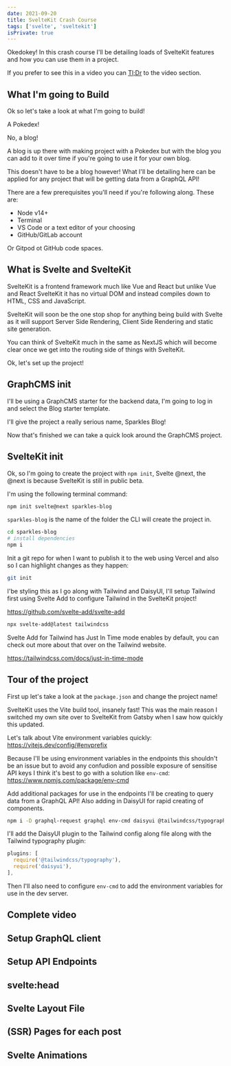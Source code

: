 ```yaml
---
date: 2021-09-20
title: SvelteKit Crash Course
tags: ['svelte', 'sveltekit']
isPrivate: true
---
```


<script>
  import { YouTube } from 'sveltekit-embed'
</script>

Okedokey! In this crash course I'll be detailing loads of SvelteKit
features and how you can use them in a project.

If you prefer to see this in a video you can [Tl;Dr] to the video
section.

## What I'm going to Build

Ok so let's take a look at what I'm going to build!

A Pokedex!

No, a blog!

A blog is up there with making project with a Pokedex but with the
blog you can add to it over time if you're going to use it for your
own blog.

This doesn't have to be a blog however! What I'll be detailing here
can be applied for any project that will be getting data from a
GraphQL API!

There are a few prerequisites you'll need if you're following along.
These are:

- Node v14+
- Terminal
- VS Code or a text editor of your choosing
- GitHub/GitLab account

Or Gitpod ot GitHub code spaces.

## What is Svelte and SvelteKit

SvelteKit is a frontend framework much like Vue and React but unlike
Vue and React SvelteKit it has no virtual DOM and instead compiles
down to HTML, CSS and JavaScript.

SvelteKit will soon be the one stop shop for anything being build with
Svelte as it will support Server Side Rendering, Client Side Rendering
and static site generation.

You can think of SvelteKit much in the same as NextJS which will
become clear once we get into the routing side of things with
SvelteKit.

Ok, let's set up the project!

## GraphCMS init

I'll be using a GraphCMS starter for the backend data, I'm going to
log in and select the Blog starter template.

I'll give the project a really serious name, Sparkles Blog!

Now that's finished we can take a quick look around the GraphCMS
project.

## SvelteKit init

Ok, so I'm going to create the project with `npm init`, Svelte @next,
the @next is because SvelteKit is still in public beta.

I'm using the following terminal command:

```bash
npm init svelte@next sparkles-blog
```

`sparkles-blog` is the name of the folder the CLI will create the
project in.

```bash
cd sparkles-blog
# install dependencies
npm i
```

Init a git repo for when I want to publish it to the web using Vercel
and also so I can highlight changes as they happen:

```bash
git init
```

I'be styling this as I go along with Tailwind and DaisyUI, I'll setup
Tailwind first using Svelte Add to configure Tailwind in the SvelteKit
project!

https://github.com/svelte-add/svelte-add

```bash
npx svelte-add@latest tailwindcss
```

Svelte Add for Tailwind has Just In Time mode enables by default, you
can check out more about that over on the Tailwind website.

https://tailwindcss.com/docs/just-in-time-mode

## Tour of the project

First up let's take a look at the `package.json` and change the
project name!

SvelteKit uses the Vite build tool, insanely fast! This was the main
reason I switched my own site over to SvelteKit from Gatsby when I saw
how quickly this updated.

Let's talk about Vite environment variables quickly:
https://vitejs.dev/config/#envprefix

Because I'll be using environment variables in the endpoints this
shouldn't be an issue but to avoid any confudion and possible exposure
of sensitise API keys I think it's best to go with a solution like
`env-cmd`: https://www.npmjs.com/package/env-cmd

Add additional packages for use in the endpoints I'll be creating to
query data from a GraphQL API! Also adding in DaisyUI for rapid
creating of components.

```bash
npm i -D graphql-request graphql env-cmd daisyui @tailwindcss/typography
```

I'll add the DaisyUI plugin to the Tailwind config along file along
with the Tailwind typography plugin:

```js
plugins: [
  require('@tailwindcss/typography'),
  require('daisyui'),
],
```

Then I'll also need to configure `env-cmd` to add the environment
variables for use in the dev server.

## Complete video

<YouTube youTubeId="zH2qG9YwN3s" />

## Setup GraphQL client

## Setup API Endpoints

## svelte:head

## Svelte Layout File

## (SSR) Pages for each post

## Svelte Animations

<!-- Links -->

[tl;dr]: #complete-video
